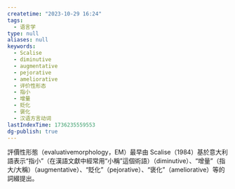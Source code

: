 ```yaml
---
createtime: "2023-10-29 16:24"
tags:
  - 语言学
type: null
aliases: null
keywords:
  - Scalise
  - diminutive
  - augmentative
  - pejorative
  - ameliorative
  - 评价性形态
  - 指小
  - 增量
  - 贬化
  - 褒化
  - 汉语方言动词
lastIndexTime: 1736235559553
dg-publish: true
---
```

評價性形態（evaluativemorphology，EM）最早由 Scalise（1984）基於意大利語表示“指小”（在漢語文獻中經常用“小稱”這個術語）（diminutive）、“增量”（指大/大稱）（augmentative）、“貶化”（pejorative）、“褒化”（ameliorative）等的詞綴提出。